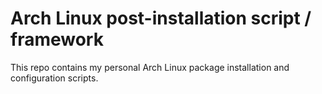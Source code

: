 # Arch Linux post-installation script / framework

This repo contains my personal Arch Linux package installation and
configuration scripts.


